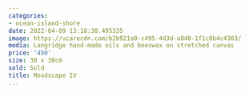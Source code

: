 ```yaml
---
categories:
- ocean-island-shore
date: 2022-04-09 13:18:38.495335
image: https://ucarecdn.com/b2b921a0-c495-4d3d-a840-1f1c8b4c4303/
media: Langridge hand-made oils and beeswax on stretched canvas
price: '450'
size: 30 x 30cm
sold: Sold
title: Moodscape IV
...
```

